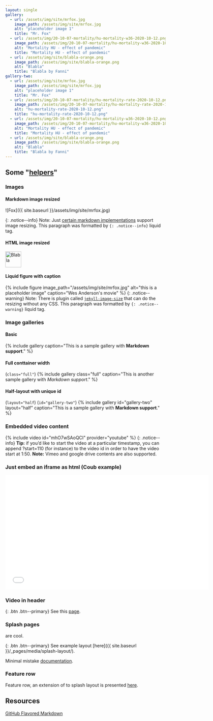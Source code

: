 ```yaml
---
layout: single
gallery:
  - url: /assets/img/site/mrfox.jpg
    image_path: /assets/img/site/mrfox.jpg
    alt: "placeholder image 1"
    title: "Mr. Fox"
  - url: /assets/img/20-10-07-mortality/hu-mortality-w36-2020-10-12.png
    image_path: /assets/img/20-10-07-mortality/hu-mortality-w36-2020-10-12.png
    alt: "Mortality HU - effect of pandemic"
    title: "Mortality HU - effect of pandemic"
  - url: /assets/img/site/blabla-orange.png
    image_path: /assets/img/site/blabla-orange.png
    alt: "Blabla"
    title: "Blabla by Fanni"
gallery-two:
  - url: /assets/img/site/mrfox.jpg
    image_path: /assets/img/site/mrfox.jpg
    alt: "placeholder image 1"
    title: "Mr. Fox"
  - url: /assets/img/20-10-07-mortality/hu-mortality-rate-2020-10-12.png
    image_path: /assets/img/20-10-07-mortality/hu-mortality-rate-2020-10-12.png
    alt: "hu-mortality-rate-2020-10-12.png"
    title: "hu-mortality-rate-2020-10-12.png"
  - url: /assets/img/20-10-07-mortality/hu-mortality-w36-2020-10-12.png
    image_path: /assets/img/20-10-07-mortality/hu-mortality-w36-2020-10-12.png
    alt: "Mortality HU - effect of pandemic"
    title: "Mortality HU - effect of pandemic"
  - url: /assets/img/site/blabla-orange.png
    image_path: /assets/img/site/blabla-orange.png
    alt: "Blabla"
    title: "Blabla by Fanni"
---
```

## Some "[helpers](https://mmistakes.github.io/minimal-mistakes/docs/helpers/)"

### Images
#### Markdown image resized
![Fox]({{ site.baseurl }}/assets/img/site/mrfox.jpg)

{: .notice--info}
Note: Just [certain markdown implementations](https://stackoverflow.com/questions/14675913/changing-image-size-in-markdown) support image resizing. This paragraph was formatted by `{: .notice--info}` liquid tag.

#### HTML image resized
<img src="https://zgfabian.github.io/mmistakes/assets/img/site/blabla-orange.png" alt="Blabla" width="50">

#### Liquid figure with caption
{% include figure image_path="/assets/img/site/mrfox.jpg" alt="this is a placeholder image" caption="Wes Anderson's movie" %}
{: .notice--warning}
Note: There is plugin called [`jekyll-image-size`](https://github.com/generalui/jekyll-image-size) that can do the resizing without any CSS. This paragraph was formatted by `{: .notice--warning}` liquid tag.

### Image galleries

#### Basic
{% include gallery caption="This is a sample gallery with **Markdown support**." %}

#### Full conttainer width 
(`class="full"`)
{% include gallery class="full" caption="This is another sample gallery with *Markdown support*." %}

#### Half-layout with unique id 
(`layout="half`) (`id="gallery-two"`)
{% include gallery id="gallery-two" layout="half" caption="This is a sample gallery with **Markdown support**." %}

### Embedded video content

{% include video id="mhO7wSAoQCI" provider="youtube" %}
{: .notice--info}
**Tip:** if you’d like to start the video at a particular timestamp, you can append ?start=110 (for instance) to the video id in order to have the video start at 1:50.
**Note:** Vimeo and google drive contents are also supported.

### Just embed an iframe as html (Coub example)
<iframe src="//coub.com/embed/2mts8f?muted=false&autostart=false&originalSize=false&startWithHD=false" frameborder="0" width="640" height="360" allow="autoplay"></iframe>

### Video in header

{: .btn .btn--primary}
See this [page](/_pages/media/video-header/).

### Splash pages

are cool.

{: .btn .btn--primary}
See example layout [here]({{ site.baseurl }}/_pages/media/splash-layout/).

Minimal mistake [documentation](https://mmistakes.github.io/minimal-mistakes/splash-page/).

### Feature row

Feature row, an extension of to splash layout is presented [here](/post-archive-feature-rows/).


## Resources

[GitHub Flavored Markdown](https://github.github.com/gfm/)

